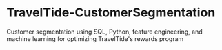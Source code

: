 # TravelTide-CustomerSegmentation
Customer segmentation using SQL, Python, feature engineering, and machine learning for optimizing TravelTide's rewards program
